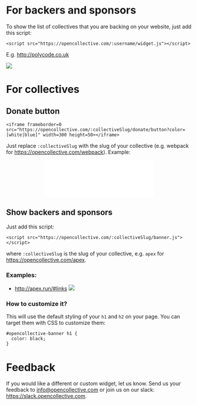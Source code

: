 # For backers and sponsors

To show the list of collectives that you are backing on your website, just add this script:

    <script src="https://opencollective.com/:username/widget.js"></script>

E.g. http://polycode.co.uk

![](https://cl.ly/01082x0W042G/Screen%20Shot%202017-02-27%20at%205.22.09%20PM.png)

# For collectives

## Donate button

    <iframe frameborder=0 src="https://opencollective.com/:collectiveSlug/donate/button?color=[white|blue]" width=300 height=50></iframe>

Just replace `:collectiveSlug` with the slug of your collective (e.g. webpack for https://opencollective.com/webpack).
Example:
<center><iframe frameborder=0 src="/webpack/donate/button" width=300 height=50></iframe><iframe frameborder=0 src="/webpack/donate/button?color=blue" width=300 height=50></iframe></center>


## Show backers and sponsors

Just add this script:

    <script src="https://opencollective.com/:collectiveSlug/banner.js"></script>

where `:collectiveSlug` is the slug of your collective, e.g. `apex` for https://opencollective.com/apex.

### Examples:
- http://apex.run/#links
![](https://cl.ly/3g2V3M200U2d/Screen%20Shot%202016-07-18%20at%204.34.48%20PM.png)

### How to customize it?

This will use the default styling of your `h1` and `h2` on your page.
You can target them with CSS to customize them:

    #opencollective-banner h1 {
      color: black;
    }

# Feedback

If you would like a different or custom widget, let us know. Send us your feedback to info@opencollective.com or join us on our slack: https://slack.opencollective.com.